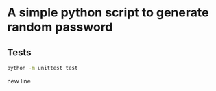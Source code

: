 # A simple python script to generate random password

## Tests
```bash
python -m unittest test
```
new line
